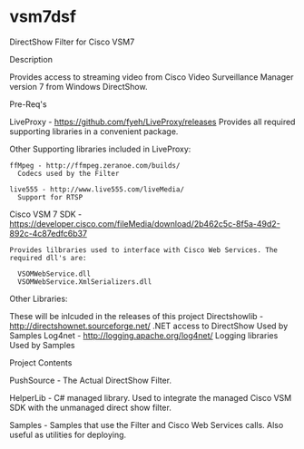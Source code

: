 vsm7dsf
=======

DirectShow Filter for Cisco VSM7

Description

  Provides access to streaming video from Cisco Video Surveillance Manager version 7 from Windows DirectShow. 
  
Pre-Req's

LiveProxy - https://github.com/fyeh/LiveProxy/releases
  Provides all required supporting libraries in a convenient package. 
  
  Other Supporting libraries included in LiveProxy:
  
    ffMpeg - http://ffmpeg.zeranoe.com/builds/
      Codecs used by the Filter
      
    live555 - http://www.live555.com/liveMedia/
      Support for RTSP
    
Cisco VSM 7 SDK - https://developer.cisco.com/fileMedia/download/2b462c5c-8f5a-49d2-892c-4c87edfc6b37

    Provides lilbraries used to interface with Cisco Web Services. The required dll's are:
      
      VSOMWebService.dll
      VSOMWebService.XmlSerializers.dll
    
  
Other Libraries:

  These will be inlcuded in the releases of this project
      Directshowlib - http://directshownet.sourceforge.net/
        .NET access to DirectShow Used by Samples
      Log4net - http://logging.apache.org/log4net/
        Logging libraries Used by Samples
  
Project Contents

  PushSource - The Actual DirectShow Filter.

  HelperLib - C# managed library.  Used to integrate the managed Cisco VSM SDK with the unmanaged direct show filter.
  
  Samples - Samples that use the Filter and Cisco Web Services calls. Also useful as utilities for deploying.
